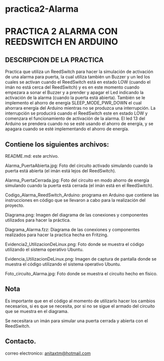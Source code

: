 # practica2-Alarma

PRACTICA 2 ALARMA CON REEDSWITCH EN ARDUINO
===========================================

DESCRIPCION DE LA PRACTICA
--------------------------

Practica que utiliza un ReedSwitch para hacer la simulación de activación de 
una alarma para puerta, la cual utiliza también un Buzzer y un led los cuales 
se activan cuando el ReedSwitch está en estado LOW (cuando el imán no está cerca del ReedSwitch) 
y es en este momento cuando empezara a sonar el Buzzer y a prender y apagar el Led indicando 
la activación de la alarma (cuando la puerta está abierta). También se le implemento 
el ahorro de energía SLEEP_MODE_PWR_DOWN el cual ahorrara energía del Arduino mientras 
no se produzca una interrupción. La interrupción se producirá cuando el ReedSwitch 
este en estado LOW y comenzara el funcionamiento de activación de la alarma. 
El led 13 del Arduino se prendera cuando no se esté usando el ahorro de energía, y 
se apagara cuando se esté implementando el ahorro de energía.

Contiene los siguientes archivos:
-------------------------------------------
 
README.md: este archivo.

Alarma_PuertaAbierta.jpg: Foto del circuito activado simulando cuando la puerta está abierta (el imán está lejos del ReedSwitch).

Alarma_PuertaCerrada.jpg: Foto del circuito en modo ahorro de energía simulando cuando la puerta está cerrada (el imán está en el ReedSwitch).

Codigo_Alarma_ReedSwitch_Arduino: programa en Arduino que contiene las instrucciones en código que se llevaron a cabo para la realización del proyecto.

Diagrama.png: Imagen del diagrama de las conexiones y componentes utilizados para hacer la práctica.

Diagrama_Alarma.fzz: Diagrama de las conexiones y componentes realizados para hacer la practica hecha en Fritzing.

Evidencia2_UtilizacionDeLinux.png: Foto donde se muestra el código utilizando el sistema operativo Ubuntu.

Evidencia_UtilizacionDeLinux.png: Imagen de captura de pantalla donde se muestra el código utilizando el sistema operativo Ubuntu.

Foto_circuito_Alarma.jpg: Foto donde se muestra el circuito hecho en físico.

Nota
------

Es importante que en el código al momento de utilizarlo hacer los cambios necesarios, si es que se necesita, por si no se sigue el armado del circuito que se muestra en el diagrama.

Se necesitara un imán para simular una puerta cerrada y abierta con el ReedSwitch.


Contacto.
--------------
correo electronico: anitaxtm@hotmail.com
